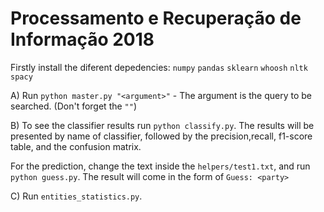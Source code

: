 # Processamento e Recuperação de Informação 2018

Firstly install the diferent depedencies:
`numpy`
`pandas`
`sklearn`
`whoosh`
`nltk`
`spacy`

A) Run `python master.py "<argument>"` - The argument is the query to be searched. (Don't forget the `""`)

B) To see the classifier results run `python classify.py`. The results will be presented by name of classifier, followed by the precision,recall, f1-score table, and the confusion matrix.

For the prediction, change the text inside the `helpers/test1.txt`, and run `python guess.py`. The result will come in the form of `Guess: <party>`

C) Run `entities_statistics.py`.
